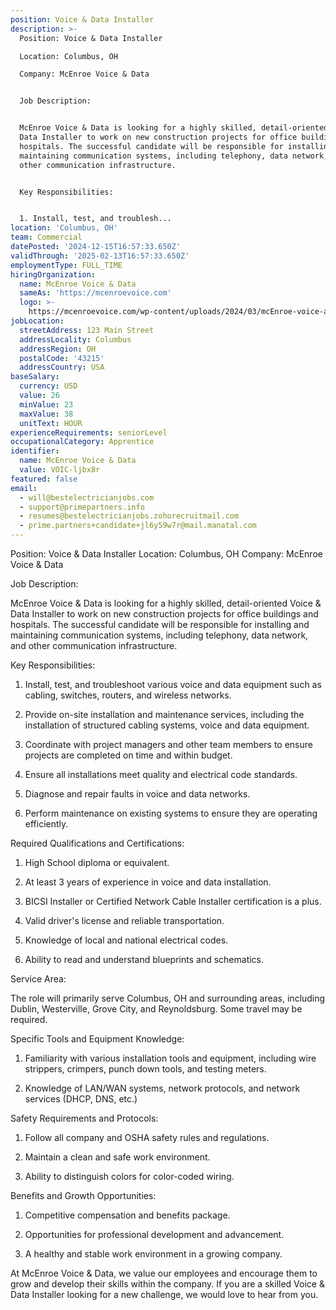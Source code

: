 ```yaml
---
position: Voice & Data Installer
description: >-
  Position: Voice & Data Installer

  Location: Columbus, OH

  Company: McEnroe Voice & Data


  Job Description:


  McEnroe Voice & Data is looking for a highly skilled, detail-oriented Voice &
  Data Installer to work on new construction projects for office buildings and
  hospitals. The successful candidate will be responsible for installing and
  maintaining communication systems, including telephony, data network, and
  other communication infrastructure.


  Key Responsibilities:


  1. Install, test, and troublesh...
location: 'Columbus, OH'
team: Commercial
datePosted: '2024-12-15T16:57:33.650Z'
validThrough: '2025-02-13T16:57:33.650Z'
employmentType: FULL_TIME
hiringOrganization:
  name: McEnroe Voice & Data
  sameAs: 'https://mcenroevoice.com'
  logo: >-
    https://mcenroevoice.com/wp-content/uploads/2024/03/mcEnroe-voice-and-data-logo.png
jobLocation:
  streetAddress: 123 Main Street
  addressLocality: Columbus
  addressRegion: OH
  postalCode: '43215'
  addressCountry: USA
baseSalary:
  currency: USD
  value: 26
  minValue: 23
  maxValue: 38
  unitText: HOUR
experienceRequirements: seniorLevel
occupationalCategory: Apprentice
identifier:
  name: McEnroe Voice & Data
  value: VOIC-ljbx8r
featured: false
email:
  - will@bestelectricianjobs.com
  - support@primepartners.info
  - resumes@bestelectricianjobs.zohorecruitmail.com
  - prime.partners+candidate+jl6y59w7r@mail.manatal.com
---
```




Position: Voice & Data Installer
Location: Columbus, OH
Company: McEnroe Voice & Data

Job Description:

McEnroe Voice & Data is looking for a highly skilled, detail-oriented Voice & Data Installer to work on new construction projects for office buildings and hospitals. The successful candidate will be responsible for installing and maintaining communication systems, including telephony, data network, and other communication infrastructure.

Key Responsibilities:

1. Install, test, and troubleshoot various voice and data equipment such as cabling, switches, routers, and wireless networks.

2. Provide on-site installation and maintenance services, including the installation of structured cabling systems, voice and data equipment.

3. Coordinate with project managers and other team members to ensure projects are completed on time and within budget.

4. Ensure all installations meet quality and electrical code standards.

5. Diagnose and repair faults in voice and data networks.

6. Perform maintenance on existing systems to ensure they are operating efficiently.

Required Qualifications and Certifications:

1. High School diploma or equivalent.

2. At least 3 years of experience in voice and data installation.

3. BICSI Installer or Certified Network Cable Installer certification is a plus.

4. Valid driver's license and reliable transportation.

5. Knowledge of local and national electrical codes.

6. Ability to read and understand blueprints and schematics.

Service Area:

The role will primarily serve Columbus, OH and surrounding areas, including Dublin, Westerville, Grove City, and Reynoldsburg. Some travel may be required.

Specific Tools and Equipment Knowledge:

1. Familiarity with various installation tools and equipment, including wire strippers, crimpers, punch down tools, and testing meters.

2. Knowledge of LAN/WAN systems, network protocols, and network services (DHCP, DNS, etc.)

Safety Requirements and Protocols:

1. Follow all company and OSHA safety rules and regulations.

2. Maintain a clean and safe work environment.

3. Ability to distinguish colors for color-coded wiring.

Benefits and Growth Opportunities:

1. Competitive compensation and benefits package.

2. Opportunities for professional development and advancement.

3. A healthy and stable work environment in a growing company.

At McEnroe Voice & Data, we value our employees and encourage them to grow and develop their skills within the company. If you are a skilled Voice & Data Installer looking for a new challenge, we would love to hear from you.